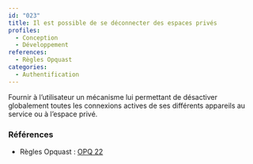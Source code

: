 ```yaml
---
id: "023"
title: Il est possible de se déconnecter des espaces privés
profiles:
  - Conception
  - Développement
references:
  - Règles Opquast
categories:
  - Authentification
---
```


Fournir à l’utilisateur un mécanisme lui permettant de désactiver globalement toutes les connexions actives de ses différents appareils au service ou à l’espace privé.

### Références

* Règles Opquast : [OPQ 22](https://checklists.opquast.com/fr/assurance-qualite-web/il-est-possible-de-se-deconnecter-des-espaces-prives)
